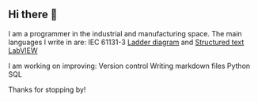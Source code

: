 ## Hi there 👋

I am a programmer in the industrial and manufacturing space. The main languages I write in are:
IEC 61131-3 [Ladder diagram](https://en.wikipedia.org/wiki/Ladder_logic) and [Structured text](https://en.wikipedia.org/wiki/Structured_text)
[LabVIEW](https://en.wikipedia.org/wiki/LabVIEW)

I am working on improving:
Version control
Writing markdown files
Python
SQL

Thanks for stopping by!
<!--
**glennmcl/glennmcl** is a ✨ _special_ ✨ repository because its `README.md` (this file) appears on your GitHub profile.

Here are some ideas to get you started:

- 🔭 I’m currently working on ...
- 🌱 I’m currently learning ...
- 👯 I’m looking to collaborate on ...
- 🤔 I’m looking for help with ...
- 💬 Ask me about ...
- 📫 How to reach me: ...
- 😄 Pronouns: ...
- ⚡ Fun fact: ...
-->
